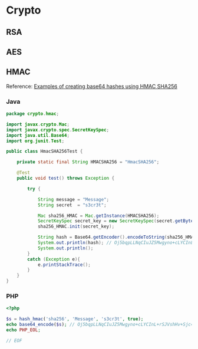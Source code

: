 Crypto
======

## RSA

## AES

## HMAC

Reference: [Examples of creating base64 hashes using HMAC SHA256](https://www.jokecamp.com/blog/examples-of-creating-base64-hashes-using-hmac-sha256-in-different-languages/)
### Java
```java
package crypto.hmac;

import javax.crypto.Mac;
import javax.crypto.spec.SecretKeySpec;
import java.util.Base64;
import org.junit.Test;

public class HmacSHA256Test {

    private static final String HMACSHA256 = "HmacSHA256";

    @Test
    public void test() throws Exception {

        try {

            String message = "Message";
            String secret  = "s3cr3t";

            Mac sha256_HMAC = Mac.getInstance(HMACSHA256);
            SecretKeySpec secret_key = new SecretKeySpec(secret.getBytes(), HMACSHA256);
            sha256_HMAC.init(secret_key);

            String hash = Base64.getEncoder().encodeToString(sha256_HMAC.doFinal(message.getBytes()));
            System.out.println(hash); // Oj5bqpLLNqCIuJZ5Mwgyno+cLYCInL+rSJVshHv+Sjc=
            System.out.println();
        }
        catch (Exception e){
            e.printStackTrace();
        }
    }
}
```

### PHP

```php
<?php

$s = hash_hmac('sha256', 'Message', 's3cr3t', true);
echo base64_encode($s); // Oj5bqpLLNqCIuJZ5Mwgyno+cLYCInL+rSJVshHv+Sjc=
echo PHP_EOL;

// EOF

```
